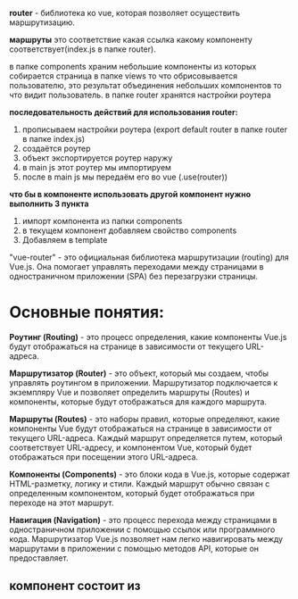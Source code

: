 **router** - библиотека ко vue, которая позволяет осуществить маршрутизацию.

**маршруты** это соответствие какая ссылка какому компоненту соответствует(index.js в папке router).

в папке components храним небольшие компоненты из которых собирается страница
в папке views то что обрисовывается пользователю, это результат объединения небольших компонентов то что видит пользователь.
в папке router хранятся настройки роутера

**последовательность действий для использования router:**

1. прописываем настройки роутера (export default router в папке router в папке index.js)
2. создаётся роутер
3. объект экспортируется роутер наружу
4. в main js этот роутер мы импортируем
5. после в main js мы передаём его во vue (.use(router))

**что бы в компоненте использовать другой компонент нужно выполнить 3 пункта**

1. импорт компонента из папки components
2. в текущем компонент добавляем свойство components
3. Добавляем в template

"vue-router" - это официальная библиотека маршрутизации (routing) для Vue.js. Она помогает управлять переходами между страницами в одностраничном приложении (SPA) без перезагрузки страницы.

# Основные понятия:

**Роутинг (Routing)** - это процесс определения, какие компоненты Vue.js будут отображаться на странице в зависимости от текущего URL-адреса.

**Маршрутизатор (Router)** - это объект, который мы создаем, чтобы управлять роутингом в приложении. Маршрутизатор подключается к экземпляру Vue и позволяет определить маршруты (Routes) и компоненты, которые будут отображаться для каждого маршрута.

**Маршруты (Routes)** - это наборы правил, которые определяют, какие компоненты Vue будут отображаться на странице в зависимости от текущего URL-адреса. Каждый маршрут определяется путем, который соответствует URL-адресу, и компонентом Vue, который будет отображаться при посещении этого URL-адреса.

**Компоненты (Components)** - это блоки кода в Vue.js, которые содержат HTML-разметку, логику и стили. Каждый маршрут обычно связан с определенным компонентом, который будет отображаться при переходе на этот маршрут.

**Навигация (Navigation)** - это процесс перехода между страницами в одностраничном приложении с помощью ссылок или программного кода. Маршрутизатор Vue.js позволяет нам легко навигировать между маршрутами в приложении с помощью методов API, которые он предоставляет.

## компонент состоит из

**<template>** - это секция, в которой определяется разметка компонента с помощью HTML или шаблонизатора Vue.js.

**<script>** - это секция, в которой определяется логика компонента с помощью JavaScript. Здесь определяются свойства компонента, данные, методы, вычисляемые свойства, хуки жизненного цикла и отслеживание изменений.

**name** - это опциональное свойство, которое позволяет задать имя компонента. Это свойство полезно при отладке и разработке приложений на Vue.js.

**props** - это свойство, которое определяет свойства компонента. С помощью свойства props можно определить, какие свойства должен принимать компонент и какого типа они должны быть.

**data** - это свойство, которое определяет данные компонента. С помощью свойства data можно определить данные, которые будут использоваться в компоненте.

**computed** - это свойство, которое определяет вычисляемые свойства компонента. С помощью вычисляемых свойств можно определить свойства, которые будут вычисляться на основе данных компонента.

**methods** - это свойство, которое определяет методы компонента. С помощью методов можно определить функции, которые будут использоваться в компоненте.

**mounted** - это хук жизненного цикла, который вызывается после того, как компонент был добавлен в DOM. В этом хуке можно выполнить логику, которая должна выполняться после монтирования компонента.

**watch** - это свойство, которое позволяет отслеживать изменения свойств и данных компонента. С помощью watch можно определить логику, которая должна выполняться при изменении данных компонента.

**<style scoped>** - это секция, в которой определяются стили компонента. При использовании модификатора scoped стили будут применяться только к данному компоненту, а не ко всему приложению.

Важно заметить, что структура компонента может различаться в зависимости от его функциональности и сложности. Однако, эта базовая структура является хорошим стартовым шаблоном для разработки компонентов на Vue.js. Кроме того, структура может быть дополнена дополнительными опциями и свойствами, такими как computed, methods, watch, directives и filters, которые позволяют управлять поведением компонента и его выводом.

# VUEX

**vuex** - дополнение vue, это глобальное хранилище приложения. к vuex могут обращаться к этому компоненту (добавление к проекту vue add vuex)

**Vuex** - это пакет управления состоянием для приложений на Vue.js. Он предоставляет централизованное хранилище данных для всех компонентов приложения и обеспечивает возможность изменять состояние в едином месте.

# Основные концепции в Vuex:

**State:** это объект, который содержит централизованные данные приложения. Это единственный источник правды в приложении, и все компоненты общаются с ним через геттеры.
**Getters:** это функции, которые позволяют получить доступ к состоянию хранилища через вычисляемые свойства. Они позволяют получать сложные данные из состояния и преобразовывать их, если это необходимо.
**Mutations:** это функции, которые изменяют состояние хранилища. Они должны быть синхронными и принимать состояние и данные, которые нужно изменить. Мутации являются единственным местом, где должно происходить изменение состояния хранилища.
**Actions:** это функции, которые вызывают мутации и выполняют асинхронные операции, если это необходимо. Они могут вызывать мутации и/или вызывать API, чтобы получить данные. Действия являются местом, где можно делать несинхронные операции, а также запускать последовательности мутаций.
**Modules:** это объекты, которые позволяют разбить хранилище на модули для управления большими приложениями. Каждый модуль имеет свой собственный состояние, мутации, действия и геттеры.

# Важные вещи о Vuex:

Vuex следует использовать для хранения данных, которые нужны для нескольких компонентов в приложении.
Доступ к состоянию и мутациям должен осуществляться через вычисляемые свойства и действия, а не напрямую из компонентов.
Изменения состояния должны происходить только через мутации, чтобы обеспечить предсказуемость изменений.
Действия могут использоваться для асинхронных операций, таких как получение данных из API.
Модули помогают организовать большие хранилища и обеспечить изоляцию состояний и мутаций для каждой части приложения.

